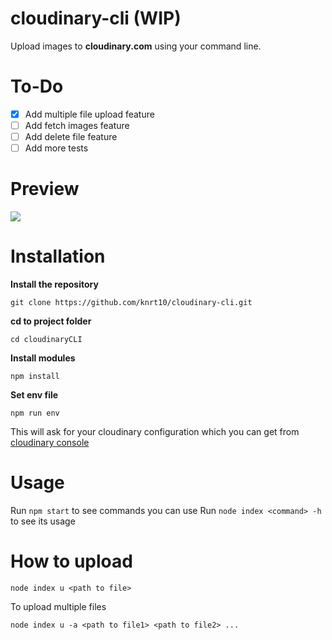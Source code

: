 # cloudinary-cli (WIP)
Upload images to **cloudinary.com** using your command line.

# To-Do

- [x] Add multiple file upload feature
- [ ] Add fetch images feature
- [ ] Add delete file feature
- [ ] Add more tests

# Preview

<img src = "http://res.cloudinary.com/dsyvg5xwi/image/upload/v1524577572/zhezvhewzdfmj0l0akzy.gif"/>

# Installation

**Install the repository**

`git clone https://github.com/knrt10/cloudinary-cli.git`

**cd to project folder**

`cd cloudinaryCLI`

**Install modules**

`npm install`

**Set env file**

`npm run env`

This will ask for your cloudinary configuration which you can get from [cloudinary console](https://cloudinary.com/console/)

# Usage

Run `npm start` to see commands you can use
Run `node index <command> -h` to see its usage

# How to upload

`node index u <path to file>`

To upload multiple files

`node index u -a <path to file1> <path to file2> ...`
